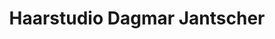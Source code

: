 ---
title: "Haarstudio Dagmar Jantscher"
url: /frohnleiten/haarstudio-dagmar-jantscher/
shop: Friseur
---